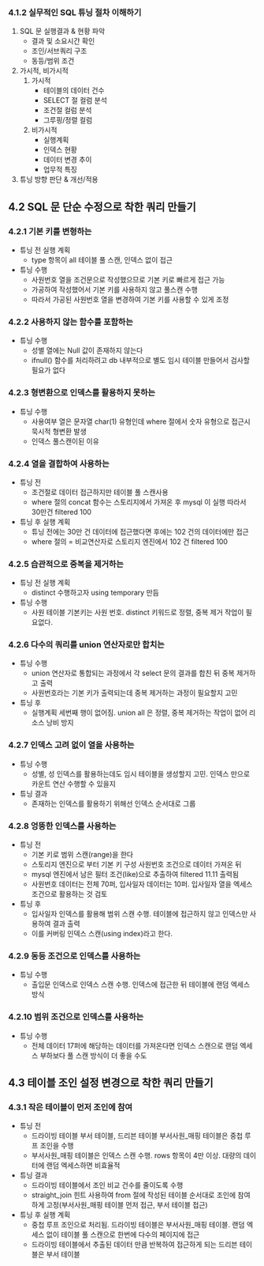 ### 4.1.2 실무적인 SQL 튜닝 절차 이해하기

1. SQL 문 실행결과 & 현황 파악
   * 결과 및 소요시간 확인
   * 조인/서브쿼리 구조
   * 동등/범위 조건
2. 가시적, 비가시적
   1. 가시적
      * 테이블의 데이터 건수
      * SELECT 절 컬럼 분석
      * 조건절 컬럼 분석
      * 그루핑/정렬 컬럼
   2. 비가시적
      * 실행계획
      * 인덱스 현황
      * 데이터 변경 추이
      * 업무적 특징
3. 튜닝 방향 판단 & 개선/적용

## 4.2 SQL 문 단순 수정으로 착한 쿼리 만들기

### 4.2.1 기본 키를 변형하는

* 튜닝 전 실행 계획
  * type 항목이 all 테이블 풀 스캔, 인덱스 없이 접근
* 튜닝 수행
  * 사원번호 열을 조건문으로 작성했으므로 기본 키로 빠르게 접근 가능
  * 가공하여 작성했어서 기본 키를 사용하지 않고 풀스캔 수행
  * 따라서 가공된 사원번호 열을 변경하여 기본 키를 사용할 수 있게 조정

### 4.2.2 사용하지 않는 함수를 포함하는

* 튜닝 수행
  * 성별 열에는 Null 값이 존재하지 않는다
  * ifnull() 함수를 처리하려고 db 내부적으로 별도 임시 테이블 만들어서 검사할 필요가 없다

### 4.2.3 형변환으로 인덱스를 활용하지 못하는

* 튜닝 수행
  * 사용여부 열은 문자열 char(1) 유형인데 where 절에서 숫자 유형으로 접근시 묵시적 형변환 발생
  * 인덱스 풀스캔이된 이유

### 4.2.4 열을 결합하여 사용하는

* 튜닝 전
  * 조건절로 데이터 접근하지만 테이블 풀 스캔사용
  * where 절의 concat 함수는 스토리지에서 가져온 후 mysql 이 실행 따라서 30만건 filtered 100
* 튜닝 후 실행 계획
  * 튜닝 전에는 30만 건 데이터에 접근했다면 후에는 102 건의 데이터에만 접근
  * where 절의 = 비교연산자로 스토리지 엔진에서 102 건 filtered 100

### 4.2.5 습관적으로 중복을 제거하는

* 튜닝 전 실행 계획
  * distinct 수행하고자 using temporary 만듬
* 튜닝 수행
  * 사원 테이블 기본키는 사원 번호. distinct 키워드로 정렬, 중복 제거 작업이 필요없다.

### 4.2.6 다수의 쿼리를 union 연산자로만 합치는

* 튜닝 수행
  * union 연산자로 통합되는 과정에서 각 select 문의 결과를 합친 뒤 중복 제거하고 출력
  * 사원번호라는 기본 키가 출력되는데 중복 제거하는 과정이 필요할지 고민
* 튜닝 후
  * 실행계획 세번째 행이 없어짐. union all 은 정렬, 중복 제거하는 작업이 없어 리소스 낭비 방지

### 4.2.7 인덱스 고려 없이 열을 사용하는

* 튜닝 수행
  * 성별, 성 인덱스를 활용하는데도 임시 테이블을 생성할지 고민. 인덱스 만으로 카운트 연산 수행할 수 있을지
* 튜닝 결과
  * 존재하는 인덱스를 활용하기 위해선 인덱스 순서대로 그룹

### 4.2.8 엉뚱한 인덱스를 사용하는

* 튜닝 전
  * 기본 키로 범위 스캔(range)을 한다
  * 스토리지 엔진으로 부터 기본 키 구성 사원번호 조건으로 데이터 가져온 뒤
  * mysql 엔진에서 남은 필터 조건(like)으로 추출하여 filtered 11.11 출력됨
  * 사원번호 데이터는 전체 70퍼, 입사일자 데이터는 10퍼. 입사일자 열을 엑세스 조건으로 활용하는 것 검토
* 튜닝 후
  * 입사일자 인덱스를 활용해 범위 스캔 수행. 테이블에 접근하지 않고 인덱스만 사용하여 결과 출력
  * 이를 커버링 인덱스 스캔(using index)라고 한다.

### 4.2.9 동등 조건으로 인덱스를 사용하는

* 튜닝 수행
  * 출입문 인덱스로 인덱스 스캔 수행. 인덱스에 접근한 뒤 테이블에 랜덤 엑세스 방식

### 4.2.10 범위 조건으로 인덱스를 사용하는

* 튜닝 수행
  * 전체 데이터 17퍼에 해당하는 데이터를 가져온다면 인덱스 스캔으로 랜덤 엑세스 부하보다 풀 스캔 방식이 더 좋을 수도


## 4.3 테이블 조인 설정 변경으로 착한 쿼리 만들기

### 4.3.1 작은 테이블이 먼저 조인에 참여

* 튜닝 전
  * 드라이빙 테이블 부서 테이블, 드리븐 테이블 부서사원_매핑 테이블은 중첩 루프 조인을 수행
  * 부서사원_매핑 테이블은 인덱스 스캔 수행. rows 항목이 4만 이상. 대량의 데이터에 랜덤 엑세스하면 비효율적
* 튜닝 결과
  * 드라이빙 테이블에서 조인 비교 건수를 줄이도록 수행
  * straight_join 힌트 사용하여 from 절에 작성된 테이블 순서대로 조인에 참여하게 고정(부서사원_매핑 테이블 먼저 접근, 부서 테이블 접근)
* 튜닝 후 실행 계획
  * 중첩 루프 조인으로 처리됨. 드라이빙 테이블은 부서사원_매핑 테이블. 랜덤 엑세스 없이 테이블 풀 스캔으로 한번에 다수의 페이지에 접근
  * 드라이빙 테이블에서 추출된 데이터 만큼 반복하여 접근하게 되는 드리븐 테이블은 부서 테이블